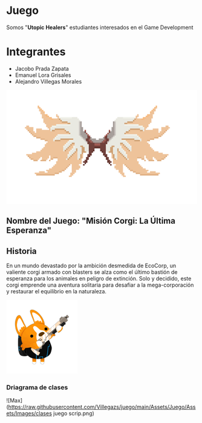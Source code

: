 # Juego

Somos "**Utopic Healers**" estudiantes interesados en el Game Development


# Integrantes

- Jacobo Prada Zapata
-  Emanuel Lora Grisales
-  Alejandro Villegas Morales

![Utopic Healers](https://raw.githubusercontent.com/Villegazs/juego/main/Assets/Juego/Assets/Images/alas1.png)

## Nombre del Juego: "Misión Corgi: La Última Esperanza"

## Historia

En un mundo devastado por la ambición desmedida de EcoCorp, un valiente corgi armado con blasters se alza como el último bastión de esperanza para los animales en peligro de extinción. Solo y decidido, este corgi emprende una aventura solitaria para desafiar a la mega-corporación y restaurar el equilibrio en la naturaleza.

![Max](https://raw.githubusercontent.com/Villegazs/juego/main/Assets/Juego/Assets/Images/spacecorgi-shootDiagonalUp.png)


### Driagrama de clases

![Max](https://raw.githubusercontent.com/Villegazs/juego/main/Assets/Juego/Assets/Images/clases juego scrip.png)



